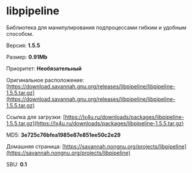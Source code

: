 # libpipeline

Библиотека для манипулирования подпроцессами гибким и удобным способом.

Версия: **1.5.5**

Размер: **0.91Mb**

Приоритет: **Необязательный**

Оригинальное расположение: [https://download.savannah.gnu.org/releases/libpipeline/libpipeline-1.5.5.tar.gz](https://download.savannah.gnu.org/releases/libpipeline/libpipeline-1.5.5.tar.gz)

Ссылка для загрузки: [https://lx4u.ru/downloads/packages/libpipeline-1.5.5.tar.gz](https://lx4u.ru/downloads/packages/libpipeline-1.5.5.tar.gz)

MD5: **3e725c76bfea1985e87e851ee50c2e29**

Домашняя страница: [https://savannah.nongnu.org/projects/libpipeline](https://savannah.nongnu.org/projects/libpipeline)

SBU: **0.1**